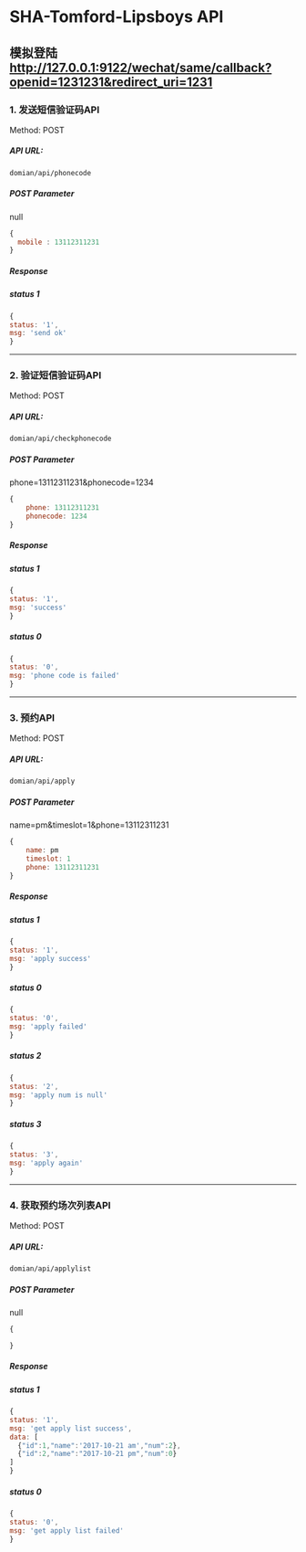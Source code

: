 # SHA-Tomford-Lipsboys API

## 模拟登陆 http://127.0.0.1:9122/wechat/same/callback?openid=1231231&redirect_uri=1231

### 1. 发送短信验证码API

Method: POST

##### API URL:

```html
domian/api/phonecode
```
##### POST Parameter
null

```javascript
{
  mobile : 13112311231
}
```

##### Response

##### status 1

```javascript
{
status: '1',
msg: 'send ok'
}
```

---

### 2. 验证短信验证码API

Method: POST

##### API URL:

```html
domian/api/checkphonecode
```
##### POST Parameter
phone=13112311231&phonecode=1234

```javascript
{
    phone: 13112311231
    phonecode: 1234
}
```

##### Response

##### status 1

```javascript
{
status: '1',
msg: 'success'
}
```

##### status 0

```javascript
{
status: '0',
msg: 'phone code is failed'
}
```

---

### 3. 预约API

Method: POST

##### API URL:

```html
domian/api/apply
```
##### POST Parameter
name=pm&timeslot=1&phone=13112311231

```javascript
{
    name: pm
    timeslot: 1
    phone: 13112311231
}
```

##### Response

##### status 1

```javascript
{
status: '1',
msg: 'apply success'
}
```

##### status 0

```javascript
{
status: '0',
msg: 'apply failed'
}
```

##### status 2

```javascript
{
status: '2',
msg: 'apply num is null'
}
```

##### status 3

```javascript
{
status: '3',
msg: 'apply again'
}
```

---

### 4. 获取预约场次列表API

Method: POST

##### API URL:

```html
domian/api/applylist
```
##### POST Parameter
null

```javascript
{

}
```

##### Response

##### status 1

```javascript
{
status: '1',
msg: 'get apply list success',
data: [
  {"id":1,"name":'2017-10-21 am',"num":2},
  {"id":2,"name":"2017-10-21 pm","num":0}
]
}
```

##### status 0

```javascript
{
status: '0',
msg: 'get apply list failed'
}
```
